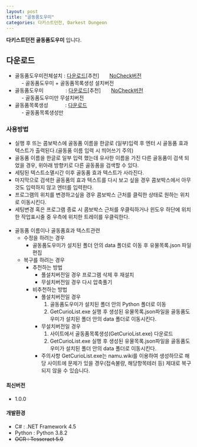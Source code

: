 ```yaml
---
layout: post
title: "골동품도우미"
categories: 다키스트던전, Darkest Dungeon
---
```



**다키스트던전 골동품도우미** 입니다.

## [](#header-2)다운로드

- 골동품도우미전체설치 : [다운로드][download][추천]&emsp;&emsp;[NoCheck버전][download_NoCheck]<br>
  &emsp; - 골동품도우미 + 골동품목록생성 설치버전
- 골동품도우미&emsp;&emsp;&emsp;&emsp; : [다운로드][download2][추천]&emsp;&emsp;[NoCheck버전][download2_NoCheck]<br>
  &emsp; - 골동품도우미만 무설치버전
- 골동품목록생성&emsp;&emsp;&emsp; : [다운로드][download3]<br>
  &emsp; - 골동품목록생성만


### [](#header-3)사용방법
- 실행 후 뜨는 콤보박스에 골동품 이름을 한글로 (일부)입력 후 엔터 시 골동품 효과 텍스트가 출력된다.(골동품 이름 입력 시 띄어쓰기 주의)
- 골동품 이름을 한글로 일부 입력 했는데 유사한 이름을 가진 다른 골동품이 검색 되었을 경우, 위아래 방향키로 다른 골동품을 검색할 수 있다.
- 세팅된 텍스트소멸시간 이후 골동품 효과 텍스트가 사라진다.
- 마지막으로 검색한 골동품의 효과 텍스트를 다시 보고 싶을 경우 콤보박스에서 아무것도 입력하지 않고 엔터를 입력한다.
- 프로그램의 위치를 변경하고싶을 경우 콤보박스 근처를 클릭한 상태로 원하는 위치로 이동시킨다.
- 세팅변경 혹은 프로그램 종료 시 콤보박스 근처를 우클릭하거나 윈도우 하단에 위치한 작업표시줄 중 우측에 위치한 트레이를 우클릭한다.<br><br>
- 골동품 이름이나 골동품효과 텍스트관련
  - 수정을 하려는 경우
    - 골동품도우미가 설치된 폴더 안의 data 폴더로 이동 후 유물목록.json 파일 편집
  - 복구를 하려는 경우
    - 추천하는 방법
      - 풀설치버전일 경우 프로그램 삭제 후 재설치
      - 무설치버전일 경우 다시 압축풀기
    - 비추천하는 방법
      - 풀설치버전일 경우
        1. 골동품도우미가 설치된 폴더 안의 Python 폴더로 이동
        2. GetCurioList.exe 실행 후 생성된 유물목록.json파일을 골동품도우미가 설치된 폴더 안의 data 폴더로 이동시킨다.
      - 무설치버전일 경우
        1. 사이트에서 골동품목록생성(GetCurioList.exe) 다운로드
        2. GetCurioList.exe 실행 후 생성된 유물목록.json파일을 골동품도우미가 설치된 폴더 안의 data 폴더로 이동시킨다.
      - 주의사항
        GetCurioList.exe는 namu.wiki를 이용하여 생성하므로 해당 사이트에 문제가 있을 경우(접속불량, 해당항목테러 등) 제대로 복구되지 않을 수 있습니다.


#### [](#header-4)최신버전
- 1.0.0


#### [](#header-4)개발환경
- C#     : .NET Framework 4.5
- Python : Python 3.8.2
- ~~OCR    : Tesseract 5.0~~


[download]: https://github.com/leipelt/hello-world/releases/download/DarkestDungeon/CurioHelperSetup.msi
[download_NoCheck]: https://github.com/leipelt/hello-world/releases/download/DarkestDungeon/CurioHelperSetup_Mutex.msi
[download2]: https://github.com/leipelt/hello-world/releases/download/DarkestDungeon/CurioHelper.zip
[download2_NoCheck]: https://github.com/leipelt/hello-world/releases/download/DarkestDungeon/CurioHelper_Mutex.zip
[download3]: https://github.com/leipelt/hello-world/releases/download/DarkestDungeon/GetCurioList.exe